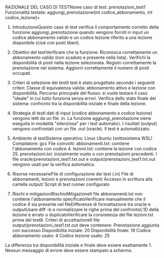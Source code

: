 RAZIONALE DEL CASO DI TESTNome caso di test: prenotazioni_test1
Funzionalità testata: aggiungi_prenotazione(int codice_abbonamento, int codice_lezione)+

1. IntroduzioneQuesto caso di test verifica il comportamento corretto della funzione aggiungi_prenotazione quando vengono forniti in input un codice abbonamento valido e un codice lezione riferito a una lezione disponibile (cioè con posti liberi).

2. Obiettivi del testVerificare che la funzione:
Riconosca correttamente un abbonamento valido (non scaduto e presente nella lista).
Verifichi la disponibilità di posti nella lezione selezionata.
Registri correttamente la prenotazione nel sistema.
Aggiorni correttamente il numero di posti occupati.

3. Criteri di selezione dei testIl test è stato progettato secondo i seguenti criteri:
Classe di equivalenza valida: abbonamento attivo e lezione con disponibilità.
Percorso principale del flusso: si vuole testare il caso "ideale" in cui tutto funziona senza errori.
Verifica dello stato finale del sistema: confronto tra la disponibilità iniziale e finale della lezione.

4. Strategia di testI dati di input (codice abbonamento e codice lezione) vengono letti da un file .in.
La funzione aggiungi_prenotazione viene eseguita in modalità "silenziosa" per i test automatici.
I risultati (output) vengono confrontati con un file .out (oracle).
Il test è automatizzato.

5. Ambiente di testSistema operativo: Linux Ubuntu (sottosistema WSL)
Compilatore: gcc
File coinvolti:
abbonamenti.txt: contiene l'abbonamento con codice 4.
lezioni.txt: contiene la lezione con codice 25.
prenotazioni.txt: inizialmente vuoto o con prenotazioni precedenti.
I file oracle/prenotazioni_test1.txt.out e output/prenotazioni_test1.txt.out vengono usati per la verifica automatica.

6. Risorse necessarieFile di configurazione dei test (.in)
File di abbonamenti, lezioni e prenotazioni coerenti
Accesso in scrittura alla cartella output/
Script di test runner configurato

7. Rischi e mitigazioniRischioMitigazioneIl file abbonamenti.txt non contiene l'abbonamento specificatoVerificare manualmente che il codice 4 sia presente nel fileDifferenze di formattazione tra oracle e outputUsare diff -b o normalizzare le righe prima del confrontoL'ID della lezione è errato o duplicatoVerificare la consistenza del file lezioni.txt prima del test8. Criteri di accettazioneIl file output/prenotazioni_test1.txt.out deve contenere:
Prenotazione aggiunta con successo
Disponibilità iniziale: 20
Disponibilità finale: 19
Codice abbonamento usato: 4
Codice lezione usato: 25

La differenza tra disponibilità iniziale e finale deve essere esattamente 1.
Nessun messaggio di errore deve essere stampato a schermo.
